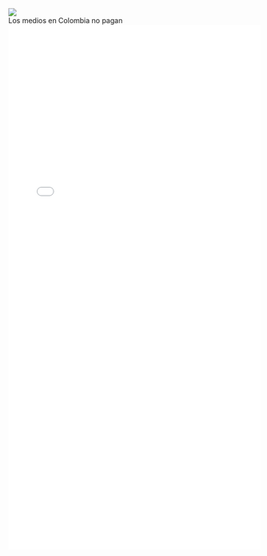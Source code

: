 <div>
<div class='tableauPlaceholder' id='viz1540668859007' style='position: relative'><noscript><a href='#'><img alt=' ' src='https:&#47;&#47;public.tableau.com&#47;static&#47;images&#47;Ab&#47;AbortoMundial&#47;Aborto&#47;1_rss.png' style='border: none' /></a></noscript><object class='tableauViz'  style='display:none;'><param name='host_url' value='https%3A%2F%2Fpublic.tableau.com%2F' /> <param name='embed_code_version' value='3' /> <param name='site_root' value='' /><param name='name' value='AbortoMundial&#47;Aborto' /><param name='tabs' value='no' /><param name='toolbar' value='yes' /><param name='static_image' value='https:&#47;&#47;public.tableau.com&#47;static&#47;images&#47;Ab&#47;AbortoMundial&#47;Aborto&#47;1.png' /> <param name='animate_transition' value='yes' /><param name='display_static_image' value='yes' /><param name='display_spinner' value='yes' /><param name='display_overlay' value='yes' /><param name='display_count' value='yes' /><param name='filter' value='publish=yes' /></object></div>                <script type='text/javascript'>                    var divElement = document.getElementById('viz1540668859007');                    var vizElement = divElement.getElementsByTagName('object')[0];                    vizElement.style.width='800px';vizElement.style.height='827px';                    var scriptElement = document.createElement('script');                    scriptElement.src = 'https://public.tableau.com/javascripts/api/viz_v1.js';                    vizElement.parentNode.insertBefore(scriptElement, vizElement);                </script>
</div>
Los medios en Colombia no pagan
<div>
<iframe id="datawrapper-chart-Juuk7" src="//datawrapper.dwcdn.net/Juuk7/4/" scrolling="no" frameborder="0" allowtransparency="true" style="width: 0; min-width: 100% !important;" height="1051"></iframe><script type="text/javascript">if("undefined"==typeof window.datawrapper)window.datawrapper={};window.datawrapper["Juuk7"]={},window.datawrapper["Juuk7"].embedDeltas={"100":1213,"200":1105,"300":1105,"400":1078,"500":1078,"700":1051,"800":1051,"900":1051,"1000":1051},window.datawrapper["Juuk7"].iframe=document.getElementById("datawrapper-chart-Juuk7"),window.datawrapper["Juuk7"].iframe.style.height=window.datawrapper["Juuk7"].embedDeltas[Math.min(1e3,Math.max(100*Math.floor(window.datawrapper["Juuk7"].iframe.offsetWidth/100),100))]+"px",window.addEventListener("message",function(a){if("undefined"!=typeof a.data["datawrapper-height"])for(var b in a.data["datawrapper-height"])if("Juuk7"==b)window.datawrapper["Juuk7"].iframe.style.height=a.data["datawrapper-height"][b]+"px"});</script>
  </div>
